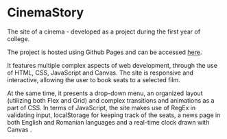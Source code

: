 # CinemaStory
The site of a cinema - developed as a project during the first year of college.

The project is hosted using Github Pages and can be accessed [here](https://vladc15.github.io/CinemaStory/).

It features multiple complex aspects of web development, through the use of HTML, CSS, JavaScript and Canvas.
The site is responsive and interactive, allowing the user to book seats to a selected film.

At the same time, it presents a drop-down menu, an organized layout (utilizing both Flex and Grid) and complex transitions and animations as a part of CSS. 
In terms of JavaScript, the site makes use of RegEx in validating input, localStorage for keeping track of the seats, a news page in both English and Romanian languages and a real-time clock drawn with Canvas .
